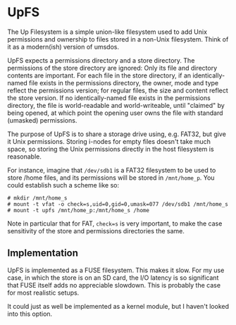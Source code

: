 # UpFS

The Up Filesystem is a simple union-like filesystem used to add Unix
permissions and ownership to files stored in a non-Unix filesystem. Think of it
as a modern(ish) version of umsdos.

UpFS expects a permissions directory and a store directory. The permissions of
the store directory are ignored: Only its file and directory contents are
important. For each file in the store directory, if an identically-named file
exists in the permissions directory, the owner, mode and type reflect the
permissions version; for regular files, the size and content reflect the store
version. If no identically-named file exists in the permissions directory, the
file is world-readable and world-writeable, until "claimed" by being opened, at
which point the opening user owns the file with standard (umasked) permissions.

The purpose of UpFS is to share a storage drive using, e.g. FAT32, but give it
Unix permissions. Storing i-nodes for empty files doesn't take much space, so
storing the Unix permissions directly in the host filesystem is reasonable.

For instance, imagine that `/dev/sdb1` is a FAT32 filesystem to be used to store
/home files, and its permissions will be stored in `/mnt/home_p`. You could
establish such a scheme like so:

```
# mkdir /mnt/home_s
# mount -t vfat -o check=s,uid=0,gid=0,umask=077 /dev/sdb1 /mnt/home_s
# mount -t upfs /mnt/home_p:/mnt/home_s /home
```

Note in particular that for FAT, `check=s` is very important, to make the case
sensitivity of the store and permissions directories the same.

## Implementation

UpFS is implemented as a FUSE filesystem. This makes it slow. For my use case,
in which the store is on an SD card, the I/O latency is so significant that
FUSE itself adds no appreciable slowdown. This is probably the case for most
realistic setups.

It could just as well be implemented as a kernel module, but I haven't looked
into this option.
